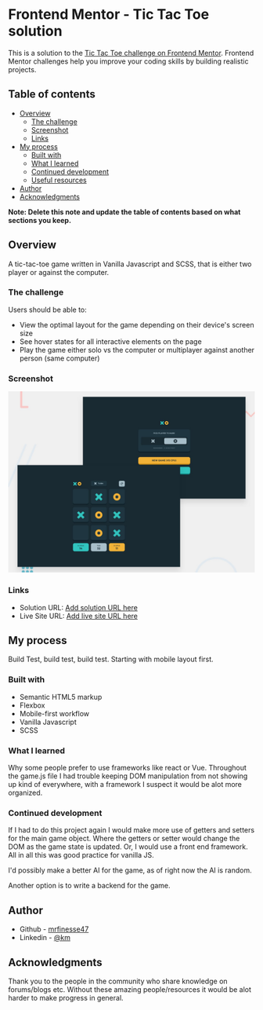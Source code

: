 # Frontend Mentor - Tic Tac Toe solution

This is a solution to the [Tic Tac Toe challenge on Frontend Mentor](https://www.frontendmentor.io/challenges/tic-tac-toe-game-Re7ZF_E2v). Frontend Mentor challenges help you improve your coding skills by building realistic projects.

## Table of contents

- [Overview](#overview)
  - [The challenge](#the-challenge)
  - [Screenshot](#screenshot)
  - [Links](#links)
- [My process](#my-process)
  - [Built with](#built-with)
  - [What I learned](#what-i-learned)
  - [Continued development](#continued-development)
  - [Useful resources](#useful-resources)
- [Author](#author)
- [Acknowledgments](#acknowledgments)

**Note: Delete this note and update the table of contents based on what sections you keep.**

## Overview

A tic-tac-toe game written in Vanilla Javascript and SCSS, that is either two player or against the computer.

### The challenge

Users should be able to:

- View the optimal layout for the game depending on their device's screen size
- See hover states for all interactive elements on the page
- Play the game either solo vs the computer or multiplayer against another person (same computer)

### Screenshot

![](./docs/preview.jpg)

### Links

- Solution URL: [Add solution URL here](https://your-solution-url.com)
- Live Site URL: [Add live site URL here](https://your-live-site-url.com)

## My process

Build Test, build test, build test. Starting with mobile layout first.

### Built with

- Semantic HTML5 markup
- Flexbox
- Mobile-first workflow
- Vanilla Javascript
- SCSS

### What I learned

Why some people prefer to use frameworks like react or Vue. Throughout the game.js file I had trouble keeping DOM manipulation from not showing up kind of everywhere, with a framework I suspect it would be alot more organized.

### Continued development

If I had to do this project again I would make more use of getters and setters for the main game object. Where the getters or setter would change the DOM as the game state is updated. Or, I would use a front end framework. All in all this was good practice for vanilla JS.

I'd possibly make a better AI for the game, as of right now the AI is random.

Another option is to write a backend for the game.

## Author

- Github - [mrfinesse47](https://github.com/mrfinesse47)
- Linkedin - [@km](https://www.linkedin.com/in/kevin-mason-7b83b3228/)

## Acknowledgments

Thank you to the people in the community who share knowledge on forums/blogs etc. Without these amazing people/resources it would be alot harder to make progress in general.

